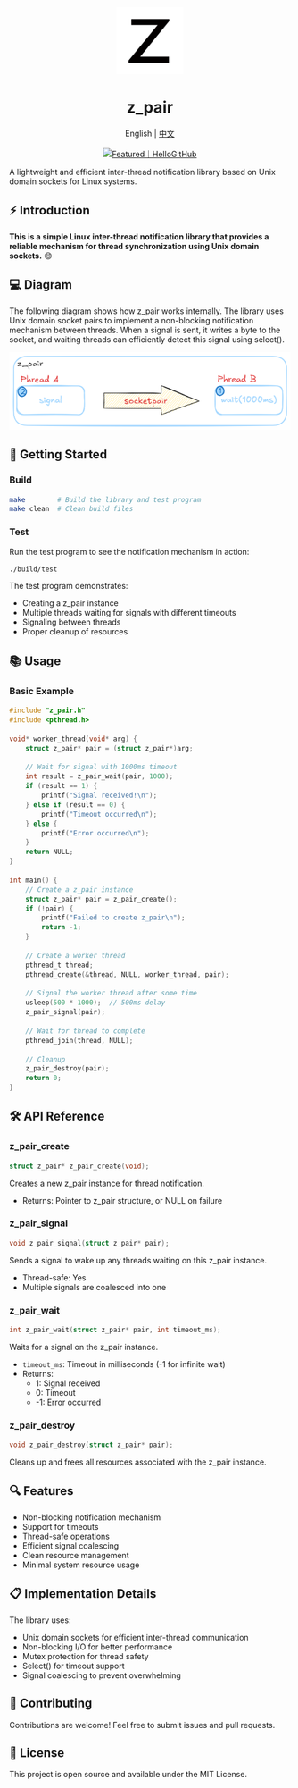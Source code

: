<div align="center">
  <img alt="z_pair" width="120" height="120" src="./assets/logo/logo_1000.png">
  <h1>z_pair</h1>
  <span>English | <a href="./README.zh-CN.md">中文</a></span>
</div>

<div align="center">
  <br/>
  <a href="" target="_blank"><img src="https://abroad.hellogithub.com/v1/widgets/recommend.svg?rid=9433615761f548cf9648434c670cd85b&claim_uid=249cPWvjfNmU7dp" alt="Featured｜HelloGitHub" style="width: 250px; height: 54px;" width="250" height="54" /></a>
</div>

A lightweight and efficient inter-thread notification library based on Unix domain sockets for Linux systems.

## ⚡ Introduction

**This is a simple Linux inter-thread notification library that provides a reliable mechanism for thread synchronization using Unix domain sockets.** 😊

## 💻 Diagram
The following diagram shows how z_pair works internally. The library uses Unix domain socket pairs to implement a non-blocking notification mechanism between threads. When a signal is sent, it writes a byte to the socket, and waiting threads can efficiently detect this signal using select().

<div align="center">
  <img alt="z_pair" src="./assets/logic_block_diagram.png">
</div>

## 🚀 Getting Started

### **Build**

```bash
make        # Build the library and test program
make clean  # Clean build files
```

### **Test**
Run the test program to see the notification mechanism in action:
```bash
./build/test
```

The test program demonstrates:
- Creating a z_pair instance
- Multiple threads waiting for signals with different timeouts
- Signaling between threads
- Proper cleanup of resources

## 📚 Usage

### **Basic Example**
```c
#include "z_pair.h"
#include <pthread.h>

void* worker_thread(void* arg) {
    struct z_pair* pair = (struct z_pair*)arg;
    
    // Wait for signal with 1000ms timeout
    int result = z_pair_wait(pair, 1000);
    if (result == 1) {
        printf("Signal received!\n");
    } else if (result == 0) {
        printf("Timeout occurred\n");
    } else {
        printf("Error occurred\n");
    }
    return NULL;
}

int main() {
    // Create a z_pair instance
    struct z_pair* pair = z_pair_create();
    if (!pair) {
        printf("Failed to create z_pair\n");
        return -1;
    }

    // Create a worker thread
    pthread_t thread;
    pthread_create(&thread, NULL, worker_thread, pair);

    // Signal the worker thread after some time
    usleep(500 * 1000);  // 500ms delay
    z_pair_signal(pair);

    // Wait for thread to complete
    pthread_join(thread, NULL);

    // Cleanup
    z_pair_destroy(pair);
    return 0;
}
```

## 🛠️ API Reference

### z_pair_create
```c
struct z_pair* z_pair_create(void);
```
Creates a new z_pair instance for thread notification.
- Returns: Pointer to z_pair structure, or NULL on failure

### z_pair_signal
```c
void z_pair_signal(struct z_pair* pair);
```
Sends a signal to wake up any threads waiting on this z_pair instance.
- Thread-safe: Yes
- Multiple signals are coalesced into one

### z_pair_wait
```c
int z_pair_wait(struct z_pair* pair, int timeout_ms);
```
Waits for a signal on the z_pair instance.
- `timeout_ms`: Timeout in milliseconds (-1 for infinite wait)
- Returns:
  - 1: Signal received
  - 0: Timeout
  - -1: Error occurred

### z_pair_destroy
```c
void z_pair_destroy(struct z_pair* pair);
```
Cleans up and frees all resources associated with the z_pair instance.

## 🔍 Features
- Non-blocking notification mechanism
- Support for timeouts
- Thread-safe operations
- Efficient signal coalescing
- Clean resource management
- Minimal system resource usage

## 📋 Implementation Details
The library uses:
- Unix domain sockets for efficient inter-thread communication
- Non-blocking I/O for better performance
- Mutex protection for thread safety
- Select() for timeout support
- Signal coalescing to prevent overwhelming

## 🤝 Contributing
Contributions are welcome! Feel free to submit issues and pull requests.

## 📄 License
This project is open source and available under the MIT License.